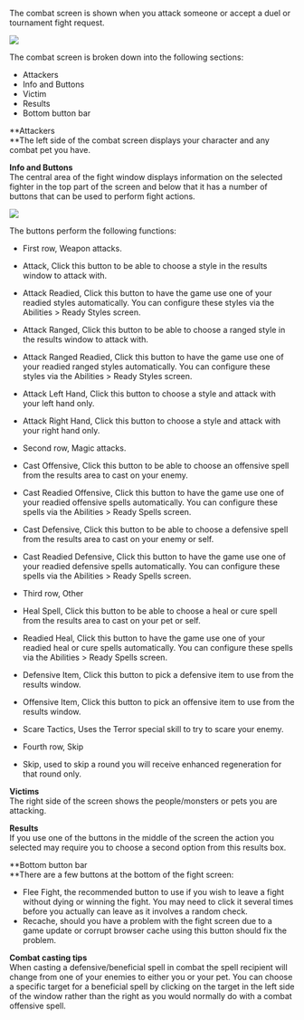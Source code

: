 ---
---
The combat screen is shown when you attack someone or accept a duel or tournament fight request.

[![](https://lohcdn.com/images/t_combatscreen.jpg)](https://lohcdn.com/images/combatscreen.jpg)

The combat screen is broken down into the following sections:

*   Attackers
*   Info and Buttons
*   Victim
*   Results
*   Bottom button bar

**Attackers  
**The left side of the combat screen displays your character and any combat pet you have.

**Info and Buttons**  
The central area of the fight window displays information on the selected fighter in the top part of the screen and below that it has a number of buttons that can be used to perform fight actions.

![](http://www.forlornonline.com/images/combatbuttons.jpg)

The buttons perform the following functions:

*   First row, Weapon attacks.

*   Attack, Click this button to be able to choose a style in the results window to attack with.
*   Attack Readied, Click this button to have the game use one of your readied styles automatically. You can configure these styles via the Abilities > Ready Styles screen.
*   Attack Ranged, Click this button to be able to choose a ranged style in the results window to attack with.
*   Attack Ranged Readied, Click this button to have the game use one of your readied ranged styles automatically. You can configure these styles via the Abilities > Ready Styles screen.
*   Attack Left Hand, Click this button to choose a style and attack with your left hand only.
*   Attack Right Hand, Click this button to choose a style and attack with your right hand only.

*   Second row, Magic attacks.

*   Cast Offensive, Click this button to be able to choose an offensive spell from the results area to cast on your enemy.
*   Cast Readied Offensive, Click this button to have the game use one of your readied offensive spells automatically. You can configure these spells via the Abilities > Ready Spells screen.
*   Cast Defensive, Click this button to be able to choose a defensive spell from the results area to cast on your enemy or self.
*   Cast Readied Defensive, Click this button to have the game use one of your readied defensive spells automatically. You can configure these spells via the Abilities > Ready Spells screen.

*   Third row, Other

*   Heal Spell, Click this button to be able to choose a heal or cure spell from the results area to cast on your pet or self.
*   Readied Heal, Click this button to have the game use one of your readied heal or cure spells automatically. You can configure these spells via the Abilities > Ready Spells screen.
*   Defensive Item, Click this button to pick a defensive item to use from the results window.
*   Offensive Item, Click this button to pick an offensive item to use from the results window.
*   Scare Tactics, Uses the Terror special skill to try to scare your enemy.

*   Fourth row, Skip

*   Skip, used to skip a round you will receive enhanced regeneration for that round only.

**Victims**  
The right side of the screen shows the people/monsters or pets you are attacking.

**Results**  
If you use one of the buttons in the middle of the screen the action you selected may require you to choose a second option from this results box.

**Bottom button bar  
**There are a few buttons at the bottom of the fight screen:

*   Flee Fight, the recommended button to use if you wish to leave a fight without dying or winning the fight. You may need to click it several times before you actually can leave as it involves a random check.
*   Recache, should you have a problem with the fight screen due to a game update or corrupt browser cache using this button should fix the problem.

**Combat casting tips**  
When casting a defensive/beneficial spell in combat the spell recipient will change from one of your enemies to either you or your pet. You can choose a specific target for a beneficial spell by clicking on the target in the left side of the window rather than the right as you would normally do with a combat offensive spell.